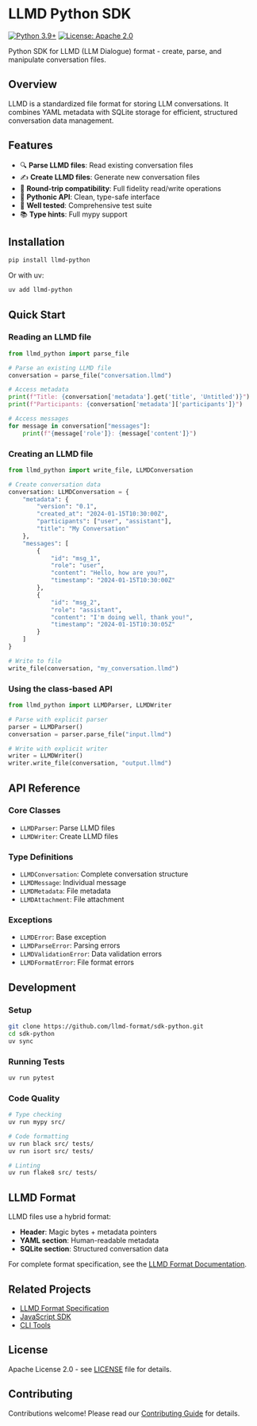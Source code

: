 # LLMD Python SDK

[![Python 3.9+](https://img.shields.io/badge/python-3.9+-blue.svg)](https://www.python.org/downloads/)
[![License: Apache 2.0](https://img.shields.io/badge/License-Apache%202.0-blue.svg)](https://opensource.org/licenses/Apache-2.0)

Python SDK for LLMD (LLM Dialogue) format - create, parse, and manipulate conversation files.

## Overview

LLMD is a standardized file format for storing LLM conversations. It combines YAML metadata with SQLite storage for efficient, structured conversation data management.

## Features

- 🔍 **Parse LLMD files**: Read existing conversation files
- ✍️ **Create LLMD files**: Generate new conversation files
- 🔄 **Round-trip compatibility**: Full fidelity read/write operations
- 🐍 **Pythonic API**: Clean, type-safe interface
- 🧪 **Well tested**: Comprehensive test suite
- 📚 **Type hints**: Full mypy support

## Installation

```bash
pip install llmd-python
```

Or with uv:
```bash
uv add llmd-python
```

## Quick Start

### Reading an LLMD file

```python
from llmd_python import parse_file

# Parse an existing LLMD file
conversation = parse_file("conversation.llmd")

# Access metadata
print(f"Title: {conversation['metadata'].get('title', 'Untitled')}")
print(f"Participants: {conversation['metadata']['participants']}")

# Access messages
for message in conversation["messages"]:
    print(f"{message['role']}: {message['content']}")
```

### Creating an LLMD file

```python
from llmd_python import write_file, LLMDConversation

# Create conversation data
conversation: LLMDConversation = {
    "metadata": {
        "version": "0.1",
        "created_at": "2024-01-15T10:30:00Z",
        "participants": ["user", "assistant"],
        "title": "My Conversation"
    },
    "messages": [
        {
            "id": "msg_1",
            "role": "user",
            "content": "Hello, how are you?",
            "timestamp": "2024-01-15T10:30:00Z"
        },
        {
            "id": "msg_2",
            "role": "assistant",
            "content": "I'm doing well, thank you!",
            "timestamp": "2024-01-15T10:30:05Z"
        }
    ]
}

# Write to file
write_file(conversation, "my_conversation.llmd")
```

### Using the class-based API

```python
from llmd_python import LLMDParser, LLMDWriter

# Parse with explicit parser
parser = LLMDParser()
conversation = parser.parse_file("input.llmd")

# Write with explicit writer
writer = LLMDWriter()
writer.write_file(conversation, "output.llmd")
```

## API Reference

### Core Classes

- `LLMDParser`: Parse LLMD files
- `LLMDWriter`: Create LLMD files

### Type Definitions

- `LLMDConversation`: Complete conversation structure
- `LLMDMessage`: Individual message
- `LLMDMetadata`: File metadata
- `LLMDAttachment`: File attachment

### Exceptions

- `LLMDError`: Base exception
- `LLMDParseError`: Parsing errors
- `LLMDValidationError`: Data validation errors
- `LLMDFormatError`: File format errors

## Development

### Setup

```bash
git clone https://github.com/llmd-format/sdk-python.git
cd sdk-python
uv sync
```

### Running Tests

```bash
uv run pytest
```

### Code Quality

```bash
# Type checking
uv run mypy src/

# Code formatting
uv run black src/ tests/
uv run isort src/ tests/

# Linting
uv run flake8 src/ tests/
```

## LLMD Format

LLMD files use a hybrid format:
- **Header**: Magic bytes + metadata pointers
- **YAML section**: Human-readable metadata
- **SQLite section**: Structured conversation data

For complete format specification, see the [LLMD Format Documentation](https://github.com/llmd-format/spec).

## Related Projects

- [LLMD Format Specification](https://github.com/llmd-format/spec)
- [JavaScript SDK](https://github.com/llmd-format/sdk-js)
- [CLI Tools](https://github.com/llmd-format/tools-cli)

## License

Apache License 2.0 - see [LICENSE](LICENSE) file for details.

## Contributing

Contributions welcome! Please read our [Contributing Guide](CONTRIBUTING.md) for details.